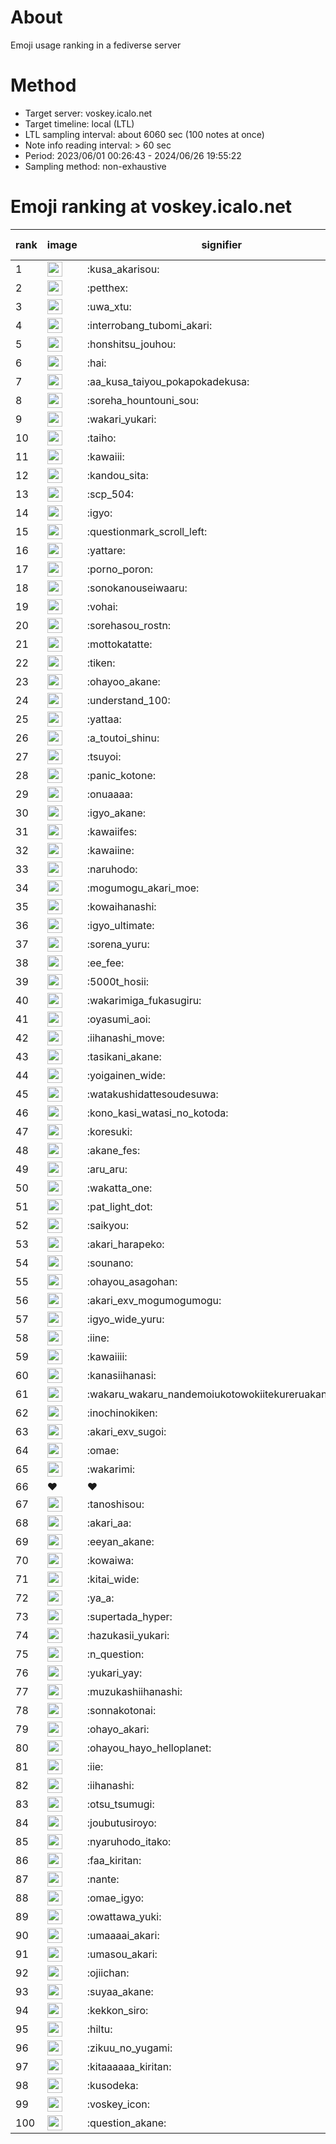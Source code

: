 # About
Emoji usage ranking in a fediverse server

# Method
- Target server: voskey.icalo.net
- Target timeline: local (LTL)
- LTL sampling interval: about 6060 sec (100 notes at once)
- Note info reading interval: > 60 sec
- Period: 2023/06/01 00:26:43 - 2024/06/26 19:55:22 
- Sampling method: non-exhaustive

# Emoji ranking at voskey.icalo.net

|rank|image|signifier|type|frequency score|
|----|----|----|----|----|
|1|<img height="24" src="https://voskey.icalo.net/emoji/kusa_akarisou.webp">|:kusa_akarisou:|custom|28071|
|2|<img height="24" src="https://voskey.icalo.net/emoji/petthex.webp">|:petthex:|custom|19696|
|3|<img height="24" src="https://voskey.icalo.net/emoji/uwa_xtu.webp">|:uwa_xtu:|custom|11599|
|4|<img height="24" src="https://voskey.icalo.net/emoji/interrobang_tubomi_akari.webp">|:interrobang_tubomi_akari:|custom|10336|
|5|<img height="24" src="https://voskey.icalo.net/emoji/honshitsu_jouhou.webp">|:honshitsu_jouhou:|custom|8734|
|6|<img height="24" src="https://voskey.icalo.net/emoji/hai.webp">|:hai:|custom|7675|
|7|<img height="24" src="https://voskey.icalo.net/emoji/aa_kusa_taiyou_pokapokadekusa.webp">|:aa_kusa_taiyou_pokapokadekusa:|custom|7650|
|8|<img height="24" src="https://voskey.icalo.net/emoji/soreha_hountouni_sou.webp">|:soreha_hountouni_sou:|custom|6860|
|9|<img height="24" src="https://voskey.icalo.net/emoji/wakari_yukari.webp">|:wakari_yukari:|custom|6683|
|10|<img height="24" src="https://voskey.icalo.net/emoji/taiho.webp">|:taiho:|custom|6564|
|11|<img height="24" src="https://voskey.icalo.net/emoji/kawaiii.webp">|:kawaiii:|custom|5845|
|12|<img height="24" src="https://voskey.icalo.net/emoji/kandou_sita.webp">|:kandou_sita:|custom|5769|
|13|<img height="24" src="https://voskey.icalo.net/emoji/scp_504.webp">|:scp_504:|custom|5582|
|14|<img height="24" src="https://voskey.icalo.net/emoji/igyo.webp">|:igyo:|custom|4406|
|15|<img height="24" src="https://voskey.icalo.net/emoji/questionmark_scroll_left.webp">|:questionmark_scroll_left:|custom|4279|
|16|<img height="24" src="https://voskey.icalo.net/emoji/yattare.webp">|:yattare:|custom|4271|
|17|<img height="24" src="https://voskey.icalo.net/emoji/porno_poron.webp">|:porno_poron:|custom|4240|
|18|<img height="24" src="https://voskey.icalo.net/emoji/sonokanouseiwaaru.webp">|:sonokanouseiwaaru:|custom|4000|
|19|<img height="24" src="https://voskey.icalo.net/emoji/vohai.webp">|:vohai:|custom|3941|
|20|<img height="24" src="https://voskey.icalo.net/emoji/sorehasou_rostn.webp">|:sorehasou_rostn:|custom|3836|
|21|<img height="24" src="https://voskey.icalo.net/emoji/mottokatatte.webp">|:mottokatatte:|custom|3685|
|22|<img height="24" src="https://voskey.icalo.net/emoji/tiken.webp">|:tiken:|custom|3554|
|23|<img height="24" src="https://voskey.icalo.net/emoji/ohayoo_akane.webp">|:ohayoo_akane:|custom|3532|
|24|<img height="24" src="https://voskey.icalo.net/emoji/understand_100.webp">|:understand_100:|custom|3454|
|25|<img height="24" src="https://voskey.icalo.net/emoji/yattaa.webp">|:yattaa:|custom|3360|
|26|<img height="24" src="https://voskey.icalo.net/emoji/a_toutoi_shinu.webp">|:a_toutoi_shinu:|custom|3140|
|27|<img height="24" src="https://voskey.icalo.net/emoji/tsuyoi.webp">|:tsuyoi:|custom|3030|
|28|<img height="24" src="https://voskey.icalo.net/emoji/panic_kotone.webp">|:panic_kotone:|custom|3020|
|29|<img height="24" src="https://voskey.icalo.net/emoji/onuaaaa.webp">|:onuaaaa:|custom|2949|
|30|<img height="24" src="https://voskey.icalo.net/emoji/igyo_akane.webp">|:igyo_akane:|custom|2948|
|31|<img height="24" src="https://voskey.icalo.net/emoji/kawaiifes.webp">|:kawaiifes:|custom|2809|
|32|<img height="24" src="https://voskey.icalo.net/emoji/kawaiine.webp">|:kawaiine:|custom|2775|
|33|<img height="24" src="https://voskey.icalo.net/emoji/naruhodo.webp">|:naruhodo:|custom|2714|
|34|<img height="24" src="https://voskey.icalo.net/emoji/mogumogu_akari_moe.webp">|:mogumogu_akari_moe:|custom|2680|
|35|<img height="24" src="https://voskey.icalo.net/emoji/kowaihanashi.webp">|:kowaihanashi:|custom|2655|
|36|<img height="24" src="https://voskey.icalo.net/emoji/igyo_ultimate.webp">|:igyo_ultimate:|custom|2646|
|37|<img height="24" src="https://voskey.icalo.net/emoji/sorena_yuru.webp">|:sorena_yuru:|custom|2435|
|38|<img height="24" src="https://voskey.icalo.net/emoji/ee_fee.webp">|:ee_fee:|custom|2404|
|39|<img height="24" src="https://voskey.icalo.net/emoji/5000t_hosii.webp">|:5000t_hosii:|custom|2398|
|40|<img height="24" src="https://voskey.icalo.net/emoji/wakarimiga_fukasugiru.webp">|:wakarimiga_fukasugiru:|custom|2392|
|41|<img height="24" src="https://voskey.icalo.net/emoji/oyasumi_aoi.webp">|:oyasumi_aoi:|custom|2364|
|42|<img height="24" src="https://voskey.icalo.net/emoji/iihanashi_move.webp">|:iihanashi_move:|custom|2326|
|43|<img height="24" src="https://voskey.icalo.net/emoji/tasikani_akane.webp">|:tasikani_akane:|custom|2130|
|44|<img height="24" src="https://voskey.icalo.net/emoji/yoigainen_wide.webp">|:yoigainen_wide:|custom|2118|
|45|<img height="24" src="https://voskey.icalo.net/emoji/watakushidattesoudesuwa.webp">|:watakushidattesoudesuwa:|custom|2061|
|46|<img height="24" src="https://voskey.icalo.net/emoji/kono_kasi_watasi_no_kotoda.webp">|:kono_kasi_watasi_no_kotoda:|custom|2026|
|47|<img height="24" src="https://voskey.icalo.net/emoji/koresuki.webp">|:koresuki:|custom|2010|
|48|<img height="24" src="https://voskey.icalo.net/emoji/akane_fes.webp">|:akane_fes:|custom|2003|
|49|<img height="24" src="https://voskey.icalo.net/emoji/aru_aru.webp">|:aru_aru:|custom|1988|
|50|<img height="24" src="https://voskey.icalo.net/emoji/wakatta_one.webp">|:wakatta_one:|custom|1985|
|51|<img height="24" src="https://voskey.icalo.net/emoji/pat_light_dot.webp">|:pat_light_dot:|custom|1977|
|52|<img height="24" src="https://voskey.icalo.net/emoji/saikyou.webp">|:saikyou:|custom|1894|
|53|<img height="24" src="https://voskey.icalo.net/emoji/akari_harapeko.webp">|:akari_harapeko:|custom|1891|
|54|<img height="24" src="https://voskey.icalo.net/emoji/sounano.webp">|:sounano:|custom|1871|
|55|<img height="24" src="https://voskey.icalo.net/emoji/ohayou_asagohan.webp">|:ohayou_asagohan:|custom|1870|
|56|<img height="24" src="https://voskey.icalo.net/emoji/akari_exv_mogumogumogu.webp">|:akari_exv_mogumogumogu:|custom|1785|
|57|<img height="24" src="https://voskey.icalo.net/emoji/igyo_wide_yuru.webp">|:igyo_wide_yuru:|custom|1746|
|58|<img height="24" src="https://voskey.icalo.net/emoji/iine.webp">|:iine:|custom|1737|
|59|<img height="24" src="https://voskey.icalo.net/emoji/kawaiiii.webp">|:kawaiiii:|custom|1629|
|60|<img height="24" src="https://voskey.icalo.net/emoji/kanasiihanasi.webp">|:kanasiihanasi:|custom|1612|
|61|<img height="24" src="https://voskey.icalo.net/emoji/wakaru_wakaru_nandemoiukotowokiitekureruakanetyan.webp">|:wakaru_wakaru_nandemoiukotowokiitekureruakanetyan:|custom|1600|
|62|<img height="24" src="https://voskey.icalo.net/emoji/inochinokiken.webp">|:inochinokiken:|custom|1595|
|63|<img height="24" src="https://voskey.icalo.net/emoji/akari_exv_sugoi.webp">|:akari_exv_sugoi:|custom|1592|
|64|<img height="24" src="https://voskey.icalo.net/emoji/omae.webp">|:omae:|custom|1540|
|65|<img height="24" src="https://voskey.icalo.net/emoji/wakarimi.webp">|:wakarimi:|custom|1536|
|66|❤|❤|unicode|1519|
|67|<img height="24" src="https://voskey.icalo.net/emoji/tanoshisou.webp">|:tanoshisou:|custom|1513|
|68|<img height="24" src="https://voskey.icalo.net/emoji/akari_aa.webp">|:akari_aa:|custom|1493|
|69|<img height="24" src="https://voskey.icalo.net/emoji/eeyan_akane.webp">|:eeyan_akane:|custom|1481|
|70|<img height="24" src="https://voskey.icalo.net/emoji/kowaiwa.webp">|:kowaiwa:|custom|1464|
|71|<img height="24" src="https://voskey.icalo.net/emoji/kitai_wide.webp">|:kitai_wide:|custom|1454|
|72|<img height="24" src="https://voskey.icalo.net/emoji/ya_a.webp">|:ya_a:|custom|1437|
|73|<img height="24" src="https://voskey.icalo.net/emoji/supertada_hyper.webp">|:supertada_hyper:|custom|1395|
|74|<img height="24" src="https://voskey.icalo.net/emoji/hazukasii_yukari.webp">|:hazukasii_yukari:|custom|1360|
|75|<img height="24" src="https://voskey.icalo.net/emoji/n_question.webp">|:n_question:|custom|1334|
|76|<img height="24" src="https://voskey.icalo.net/emoji/yukari_yay.webp">|:yukari_yay:|custom|1331|
|77|<img height="24" src="https://voskey.icalo.net/emoji/muzukashiihanashi.webp">|:muzukashiihanashi:|custom|1314|
|78|<img height="24" src="https://voskey.icalo.net/emoji/sonnakotonai.webp">|:sonnakotonai:|custom|1310|
|79|<img height="24" src="https://voskey.icalo.net/emoji/ohayo_akari.webp">|:ohayo_akari:|custom|1298|
|80|<img height="24" src="https://voskey.icalo.net/emoji/ohayou_hayo_helloplanet.webp">|:ohayou_hayo_helloplanet:|custom|1292|
|81|<img height="24" src="https://voskey.icalo.net/emoji/iie.webp">|:iie:|custom|1240|
|82|<img height="24" src="https://voskey.icalo.net/emoji/iihanashi.webp">|:iihanashi:|custom|1233|
|83|<img height="24" src="https://voskey.icalo.net/emoji/otsu_tsumugi.webp">|:otsu_tsumugi:|custom|1225|
|84|<img height="24" src="https://voskey.icalo.net/emoji/joubutusiroyo.webp">|:joubutusiroyo:|custom|1218|
|85|<img height="24" src="https://voskey.icalo.net/emoji/nyaruhodo_itako.webp">|:nyaruhodo_itako:|custom|1215|
|86|<img height="24" src="https://voskey.icalo.net/emoji/faa_kiritan.webp">|:faa_kiritan:|custom|1208|
|87|<img height="24" src="https://voskey.icalo.net/emoji/nante.webp">|:nante:|custom|1199|
|88|<img height="24" src="https://voskey.icalo.net/emoji/omae_igyo.webp">|:omae_igyo:|custom|1198|
|89|<img height="24" src="https://voskey.icalo.net/emoji/owattawa_yuki.webp">|:owattawa_yuki:|custom|1185|
|90|<img height="24" src="https://voskey.icalo.net/emoji/umaaaai_akari.webp">|:umaaaai_akari:|custom|1161|
|91|<img height="24" src="https://voskey.icalo.net/emoji/umasou_akari.webp">|:umasou_akari:|custom|1141|
|92|<img height="24" src="https://voskey.icalo.net/emoji/ojiichan.webp">|:ojiichan:|custom|1139|
|93|<img height="24" src="https://voskey.icalo.net/emoji/suyaa_akane.webp">|:suyaa_akane:|custom|1121|
|94|<img height="24" src="https://voskey.icalo.net/emoji/kekkon_siro.webp">|:kekkon_siro:|custom|1119|
|95|<img height="24" src="https://voskey.icalo.net/emoji/hiltu.webp">|:hiltu:|custom|1118|
|96|<img height="24" src="https://voskey.icalo.net/emoji/zikuu_no_yugami.webp">|:zikuu_no_yugami:|custom|1118|
|97|<img height="24" src="https://voskey.icalo.net/emoji/kitaaaaaa_kiritan.webp">|:kitaaaaaa_kiritan:|custom|1117|
|98|<img height="24" src="https://voskey.icalo.net/emoji/kusodeka.webp">|:kusodeka:|custom|1116|
|99|<img height="24" src="https://voskey.icalo.net/emoji/voskey_icon.webp">|:voskey_icon:|custom|1070|
|100|<img height="24" src="https://voskey.icalo.net/emoji/question_akane.webp">|:question_akane:|custom|1064|

